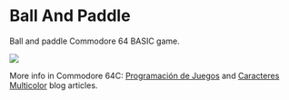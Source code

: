# Ball And Paddle
Ball and paddle Commodore 64 BASIC game.

<img src="https://media.cuadernoinformatica.com/imagenes/commodore-64c-programacion-de-juegos/commodore-64c-ball-and-paddle-con-fondo-multicolor.jpg"/>

More info in Commodore 64C: <a href="https://www.cuadernoinformatica.com/2024/05/commodore-64c-programacion-de-juegos.html">Programación de Juegos</a> and <a href="https://www.cuadernoinformatica.com/2024/05/commodore-64c-caracteres-multicolor.html">Caracteres Multicolor</a> blog articles.

